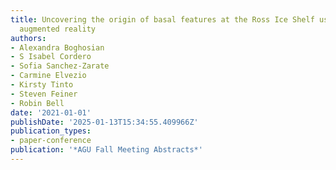 ```yaml
---
title: Uncovering the origin of basal features at the Ross Ice Shelf using radar and
  augmented reality
authors:
- Alexandra Boghosian
- S Isabel Cordero
- Sofia Sanchez-Zarate
- Carmine Elvezio
- Kirsty Tinto
- Steven Feiner
- Robin Bell
date: '2021-01-01'
publishDate: '2025-01-13T15:34:55.409966Z'
publication_types:
- paper-conference
publication: '*AGU Fall Meeting Abstracts*'
---
```

